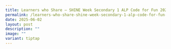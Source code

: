 ```yaml
---
title: Learners who Share – SHINE Week Secondary 1 ALP Code for Fun 2025
permalink: /learners-who-share-shine-week-secondary-1-alp-code-for-fun-2025/
date: 2025-06-02
layout: post
description: ""
image: ""
variant: tiptap
---
```

